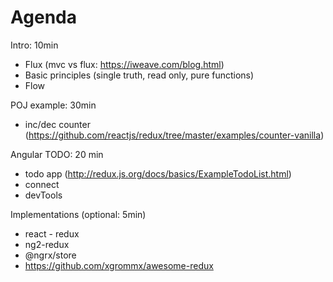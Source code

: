 # Agenda

Intro: 10min
- Flux (mvc vs flux: https://iweave.com/blog.html)
- Basic principles (single truth, read only, pure functions)
- Flow

POJ example: 30min
- inc/dec counter (https://github.com/reactjs/redux/tree/master/examples/counter-vanilla)

Angular TODO: 20 min
- todo app (http://redux.js.org/docs/basics/ExampleTodoList.html)
- connect
- devTools

Implementations (optional: 5min)
- react - redux
- ng2-redux
- @ngrx/store
- https://github.com/xgrommx/awesome-redux
